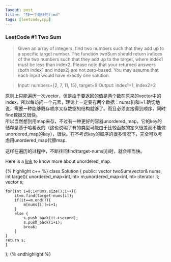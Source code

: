 ```yaml
---
layout: post
title:  "找一个最快的find"
tags: [leetcode,cpp]
---
```


<h3>LeetCode #1 Two Sum</h3>

>Given an array of integers, find two numbers such that they add up to a specific target number.
The function twoSum should return indices of the two numbers such that they add up to the target, where index1 must be less than index2. Please note that your returned answers (both index1 and index2) are not zero-based.
You may assume that each input would have exactly one solution.

>Input: numbers={2, 7, 11, 15}, target=9
Output: index1=1, index2=2 

原则上只能遍历一次vector，但是由于要返回的值是两个数在原来的vector中的index，所以每访问一个元素，理论上一定要存两个数据：nums[i]和i+1.确切地说，需要一种能够既存顺序又存数据的结构就够了。而且必须直接得到顺序，同时find数据又很快。<br>
所以当然想到用map来存，不过有一种更好的容器unordered_map，它的key的储存是基于哈希表的（这也说明了有的类型可能由于比较函数的定义很差而不能做unordered_map的key），很快。在不考虑key的顺序的很多情况下，完全可以考虑用unordered_map代替map.

这样在遍历的过程中，不断往回find(target-nums[i])时，就会相当快。


Here is a [link](http://www.cplusplus.com/reference/unordered_map/unordered_map/) to know more about unordered_map.


{% highlight c++ %}
class Solution {
public:
    vector<int> twoSum(vector<int>& nums, int target){
    unordered_map<int,int> m;unordered_map<int,int>::iterator it;
    vector<int> s;
    
    for(int i=0;i<nums.size();i++){
        it=m.find(target-nums[i]);
        if(it==m.end()){
            m[nums[i]]=i+1;
        }
        else {
            s.push_back(it->second);
            s.push_back(i+1);
            break;
        }
    }
    return s;
    }
};
{% endhighlight %}


